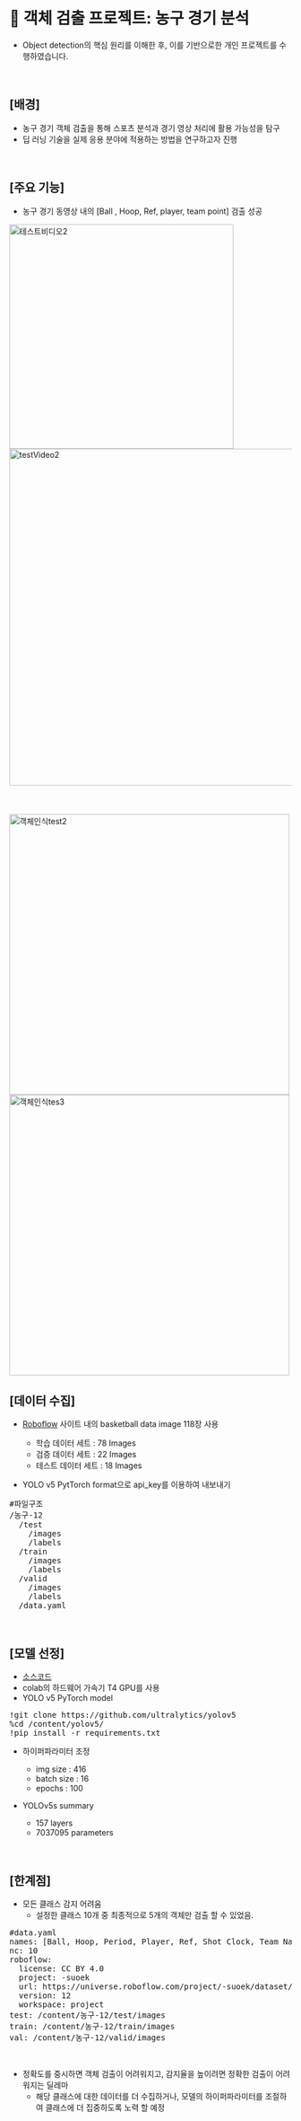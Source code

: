 # 🏀 객체 검출 프로젝트: 농구 경기 분석
- Object detection의 핵심 원리를 이해한 후, 이를 기반으로한 개인 프로젝트를 수행하였습니다.

<Br>


## [배경]
- 농구 경기 객체 검출을 통해 스포츠 분석과 경기 영상 처리에 활용 가능성을 탐구
- 딥 러닝 기술을 실제 응용 분야에 적용하는 방법을 연구하고자 진행

<br>


## [주요 기능]
- 농구 경기 동영상 내의 [Ball , Hoop, Ref, player, team point] 검출 성공

<img width="400" alt="테스트비디오2" src="https://github.com/dessertgomjelly/Object_detection_mini_project/assets/127851446/a17f5728-6ceb-4ec2-a104-76b17091b042">


<img width="600" alt="testVideo2" src="https://github.com/dessertgomjelly/Object_detection_mini_project/assets/127851446/31e98fc5-3670-42bb-8aaa-754ca567e6d2">
<br>
<br>
<br>
<br>


<img width="500" alt="객체인식test2" src="https://github.com/dessertgomjelly/Object_detection_mini_project/assets/127851446/40353988-756b-4d70-b345-b7ecf5ec92ef">

<img width="500" alt="객체인식tes3" src="https://github.com/dessertgomjelly/Object_detection_mini_project/assets/127851446/828b3bd8-66c8-4350-9547-b5d76a8078a6">


<br>

## [데이터 수집]
- [Roboflow](https://roboflow.com/) 사이트 내의 basketball data image 118장 사용
  - 학습 데이터 세트 : 78 Images
  - 검증 데이터 세트 : 22 Images
  - 테스트 데이터 세트 : 18 Images
 
    
- YOLO v5 PytTorch format으로 api_key를 이용하여 내보내기


<pre>
#파일구조
/농구-12
  /test
    /images
    /labels
  /train
    /images
    /labels
  /valid
    /images
    /labels
  /data.yaml
</pre>

<br>


## [모델 선정]
- [소스코드](https://colab.research.google.com/github/dessertgomjelly/Object_detection_mini_project/blob/main/%08%EB%86%8D%EA%B5%AC_%EA%B0%9D%EC%B2%B4_%EC%9D%B8%EC%8B%9D.ipynb)
- colab의 하드웨어 가속기 T4 GPU를 사용
- YOLO v5 PyTorch model

<pre>
!git clone https://github.com/ultralytics/yolov5
%cd /content/yolov5/
!pip install -r requirements.txt
</pre>

- 하이퍼파라미터 조정
  - img size : 416
  - batch size : 16
  - epochs : 100

- YOLOv5s summary
  - 157 layers
  - 7037095 parameters

<br>


## [한계점]
- 모든 클래스 감지 어려움
  - 설정한 클래스 10개 중 최종적으로 5개의 객체만 검출 할 수 있었음.

<pre>
#data.yaml
names: [Ball, Hoop, Period, Player, Ref, Shot Clock, Team Name, Team Points, Time Remaining, player
nc: 10
roboflow:
  license: CC BY 4.0
  project: -suoek
  url: https://universe.roboflow.com/project/-suoek/dataset/12
  version: 12
  workspace: project
test: /content/농구-12/test/images
train: /content/농구-12/train/images
val: /content/농구-12/valid/images
</pre>

<br>

- 정확도를 중시하면 객체 검출이 어려워지고, 감지율을 높이려면 정확한 검출이 어려워지는 딜레마
  - 해당 클래스에 대한 데이터를 더 수집하거나, 모델의 하이퍼파라미터를 조절하여 클래스에 더 집중하도록 노력 할 예정

  

